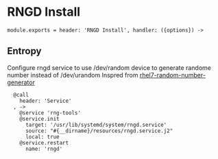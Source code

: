 
# RNGD Install

    module.exports = header: 'RNGD Install', handler: ({options}) ->

## Entropy

Configure rngd service to use /dev/random device to generate randome number instead of /dev/urandom
Inspred from [rhel7-random-number-generator](https://www.certdepot.net/rhel7-get-started-random-number-generator/)

      @call
        header: 'Service'
      , ->
        @service 'rng-tools'
        @service.init
          target: '/usr/lib/systemd/system/rngd.service'
          source: "#{__dirname}/resources/rngd.service.j2"
          local: true
        @service.restart
          name: 'rngd'

